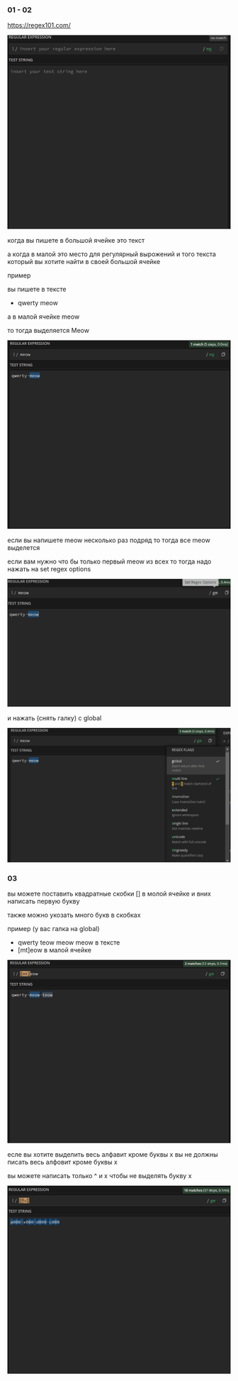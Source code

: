 
### 01 - 02




https://regex101.com/ 

![alt text](image.png)

когда вы пишете в большой ячейке это текст

а когда в малой это место для регулярный вырожений и того текста который вы хотите найти в своей большой ячейке

пример

вы пишете в тексте 
- qwerty meow

а в малой ячейке meow 

то тогда выделяется Meow

![alt text](image-1.png)

если вы напишете meow несколько раз подряд то тогда все meow выделется

если вам нужно что бы только первый meow из всех то тогда надо нажать на set regex options

![alt text](image-2.png)


и нажать (снять галку) с global


![alt text](image-3.png)




### 03


вы можете поставить квадратные скобки [] в молой ячейке и вних написать первую букву

также можно укозать много букв в скобках

пример (у вас галка на global)

- qwerty teow meow meow в тексте
- [mt]eow в малой ячейке

![alt text](image-4.png)


есле вы хотите выделить весь алфавит кроме буквы x вы не должны писать весь алфовит кроме буквы x

вы можете написать только ^ и x чтобы не выделять букву x

![alt text](image-5.png)







